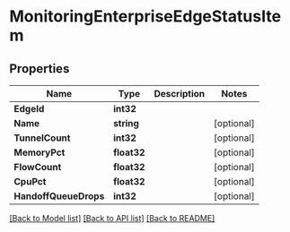 # MonitoringEnterpriseEdgeStatusItem

## Properties

Name | Type | Description | Notes
------------ | ------------- | ------------- | -------------
**EdgeId** | **int32** |  | 
**Name** | **string** |  | [optional] 
**TunnelCount** | **int32** |  | [optional] 
**MemoryPct** | **float32** |  | [optional] 
**FlowCount** | **float32** |  | [optional] 
**CpuPct** | **float32** |  | [optional] 
**HandoffQueueDrops** | **int32** |  | [optional] 

[[Back to Model list]](../README.md#documentation-for-models) [[Back to API list]](../README.md#documentation-for-api-endpoints) [[Back to README]](../README.md)


